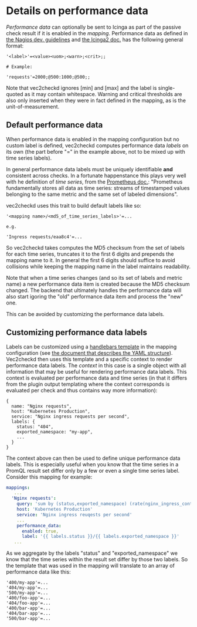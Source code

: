 # Details on performance data

_Performance data_ can optionally be sent to Icinga as part of the passive check result if it is enabled in the _mapping_.
Performance data as defined in [the Nagios dev. guidelines](https://nagios-plugins.org/doc/guidelines.html#AEN200) and [the Icinga2 doc.](https://icinga.com/docs/icinga-2/latest/doc/05-service-monitoring/#performance-data-metrics) has the following general format:

```
'<label>'=<value><uom>;<warn>;<crit>;;

# Example:

'requests'=2000;@500:1000;@500;;
```

Note that vec2checkd ignores [min] and [max] and the label is single-quoted as it may contain whitespace. Warning and critical thresholds are also only inserted when they were in fact defined in the mapping, as is the unit-of-measurement.

## Default performance data

When performance data is enabled in the mapping configuration but no custom label is defined, vec2checkd computes performance data _labels_ on its own (the part before "=" in the example above, not to be mixed up with time series labels).

In general performance data labels must be uniquely identifiable **and** consistent across checks. In a fortunate happenstance this plays very well with he definition of _time series_, from the [Prometheus doc.](https://prometheus.io/docs/concepts/data_model/): "Prometheus fundamentally stores all data as time series: streams of timestamped values belonging to the same metric and the same set of labeled dimensions".

vec2checkd uses this trait to build default labels like so:

```
'<mapping name>/<md5_of_time_series_labels>'=...

e.g.

'Ingress requests/eaa8c4'=...
```

So vec2checkd takes computes the MD5 checksum from the set of labels for each time series, truncates it to the first 6 digits and prepends the mapping name to it. In general the first 6 digits should suffice to avoid collisions while keeping the mapping name in the label maintains readability.

Note that when a time series changes (and so its set of labels and metric name) a new performance data item is created because the MD5 checksum changed. The backend that ultimately handles the performance data will also start igoring the "old" performance data item and process the "new" one.

This can be avoided by customizing the performance data labels.

## Customizing performance data labels

Labels can be customized using a [handlebars template](https://handlebarsjs.com/) in the mapping configuration (see [the document that describes the YAML structure](configuration.md)). Vec2checkd then uses this template and a specific context to render performance data labels.
The _context_ in this case is a single object with all information that may be useful for rendering performance data labels. This context is evaluated per performance data and time series (in that it differs from the plugin output templating where the context corresponds is evaluated per check and thus contains way more information):

```
{
  name: "Nginx requests",
  host: "Kubernetes Production",
  service: "Nginx ingress requests per second",
  labels: {
    status: "404",
    exported_namespace: "my-app",
    ...
  }
}
```

The context above can then be used to define unique performance data labels. This is especially useful when you know that the time series in a PromQL result set differ only by a few or even a single time series label. Consider this mapping for example:

```yaml
mappings:
   ...
  'Nginx requests':
    query: 'sum by (status,exported_namespace) (rate(nginx_ingress_controller_requests{cluster="production"}[5m]))'
    host: 'Kubernetes Production'
    service: 'Nginx ingress reuqests per second'
    ...
    performance_data:
      enabled: true,
      label: '{{ labels.status }}/{{ labels.exported_namespace }}'
   ...
```

As we aggregate by the labels "status" and "exported_namespace" we know that the time series within the result set differ by those two labels. So the template that was used in the mapping will translate to an array of performance data like this:

```
'400/my-app'=...
'404/my-app'=...
'500/my-app'=...
'400/foo-app'=...
'404/foo-app'=...
'400/bar-app'=...
'404/bar-app'=...
'500/bar-app'=...
```


